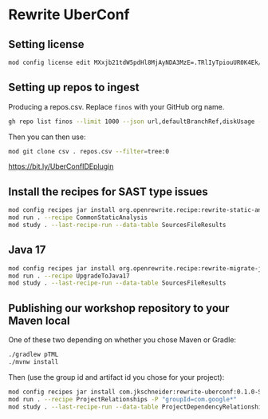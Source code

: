 # Rewrite UberConf

## Setting license

```bash
mod config license edit MXxjb21tdW5pdHl8MjAyNDA3MzE=.TRlIyTpiouUR0K4Ek/e1yENTEnkUVAxFJZBjtf3rdtUR8xlZJpU1WFmms72BdpduAgID2Ge3v1furXZ/H+DiAA==
```

## Setting up repos to ingest

Producing a repos.csv. Replace `finos` with your GitHub org name.

```bash
gh repo list finos --limit 1000 --json url,defaultBranchRef,diskUsage --template '{{"cloneUrl,branch\n"}}{{range .}}{{.url}}{{","}}{{.defaultBranchRef.name}}{{"\n"}}{{end}}' > repos.csv
```
Then you can then use:

```bash
mod git clone csv . repos.csv --filter=tree:0
```

https://bit.ly/UberConfIDEplugin

## Install the recipes for SAST type issues

```bash
mod config recipes jar install org.openrewrite.recipe:rewrite-static-analysis:LATEST
mod run . --recipe CommonStaticAnalysis
mod study . --last-recipe-run --data-table SourcesFileResults
```

## Java 17

```bash
mod config recipes jar install org.openrewrite.recipe:rewrite-migrate-java:LATEST
mod run . --recipe UpgradeToJava17
mod study . --last-recipe-run --data-table SourcesFileResults
```

## Publishing our workshop repository to your Maven local

One of these two depending on whether you chose Maven or Gradle:

```bash
./gradlew pTML
./mvnw install
```

Then (use the group id and artifact id you chose for your project):

```bash
mod config recipes jar install com.jkschneider:rewrite-uberconf:0.1.0-SNAPSHOT
mod run . --recipe ProjectRelationships -P "groupId=com.google*"
mod study . --last-recipe-run --data-table ProjectDependencyRelationships
```
